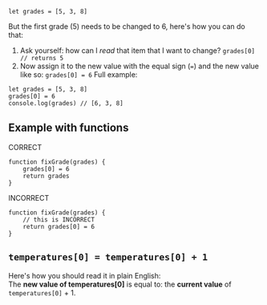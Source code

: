 ```
let grades = [5, 3, 8]
```
But the first grade (5) needs to be changed to 6, here's how you can do that:
1. Ask yourself: how can I *read* that item that I want to change?
```grades[0] // returns 5```
2. Now assign it to the new value with the equal sign (```=```) and the new value like so:
```grades[0] = 6```
Full example:
```
let grades = [5, 3, 8]
grades[0] = 6
console.log(grades) // [6, 3, 8]
```

## Example with functions
CORRECT
```
function fixGrade(grades) {
    grades[0] = 6
    return grades
}
```

INCORRECT
```
function fixGrade(grades) {
    // this is INCORRECT
    return grades[0] = 6
}
```

## ```temperatures[0] = temperatures[0] + 1```
Here's how you should read it in plain English:     
The **new value of temperatures[0]** is equal to: the **current value** of ```temperatures[0]``` + 1.

